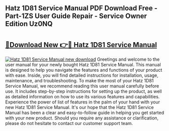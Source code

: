 ## Hatz 1D81 Service Manual PDF Download Free - Part-1ZS User Guide Repair - Service Owner Edition Uz0NQ

# <h2><a href="http://bc54632.oget.top/?id=Hatz+1D81+Service+Manual">🔗Download New 👉🔴 Hatz 1D81 Service Manual</a></h2>

[![Hatz 1D81 Service Manual new download](https://i.imgur.com/5g1atiW.png)](http://bc54632.oget.top/?id=Hatz+1D81+Service+Manual)
Greetings and welcome to the user manual for your newly bought Hatz 1D81 Service Manual. This manual is designed to help you navigate the features and functions of your product with ease. Inside, you will find detailed instructions for installation, usage, maintenance, and troubleshooting. To make the most of your Hatz 1D81 Service Manual, we recommend reading this user manual carefully before use. It includes step-by-step instructions for setting up the product, as well as detailed information on how to use its various features and capabilities. Experience the power of list of features in the palm of your hand with your new Hatz 1D81 Service Manual. It's our hope that the Hatz 1D81 Service Manual has been a clear and easy-to-follow guide in helping you get started with your new product. Should you require any assistance or clarification, please do not hesitate to contact our customer support team.
